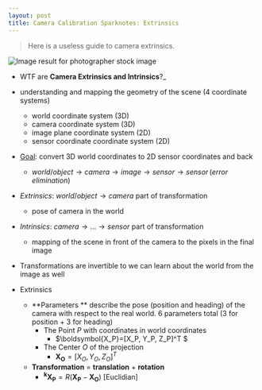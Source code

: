 ```yaml
---
layout: post
title: Camera Calibration Sparknotes: Extrinsics
---
```


 > Here is a useless guide to camera extrinsics.
 
 ![Image result for photographer stock image](https://c8.alamy.com/comp/GDB8H4/happy-one-indian-cameraman-photographer-camera-clicking-picture-photography-GDB8H4.jpg)
 - WTF are **Camera Extrinsics and Intrinsics**?_

  - understanding and mapping the geometry of the scene (4 coordinate systems)
    - world coordinate system (3D)
    - camera coordinate system (3D)
    - image plane coordinate system (2D)
    - sensor coordinate coordinate system (2D)

  - <u>Goal</u>: convert 3D world coordinates to 2D sensor coordinates and back
    - $world/object \rightarrow camera \rightarrow image \rightarrow sensor \rightarrow sensor\, (error\,elimination)$
  - *Extrinsics*: $world/object \rightarrow camera$ part of transformation
    - pose of camera in the world
  - *Intrinsics*: $camera \rightarrow\ldots\rightarrow sensor$ part of transformation
    - mapping of the scene in front of the camera to the pixels in the final image
  - Transformations are invertible to we can learn about the world from the image as well

- Extrinsics

  - **Parameters ** describe the pose (position and heading) of the camera with respect to the real world.  6 parameters total (3 for position + 3 for heading)
    - The Point $P$ with coordinates in world coordinates 
      - $\boldsymbol{X_P}=[X_P, Y_P, Z_P]^T $
    - The Center $O$ of the projection
      - $\boldsymbol{X_O}=[X_O,Y_O,Z_O]^T$
  - **Transformation** = **translation** + **rotation**
    - $\boldsymbol{^kX_P} = R(\boldsymbol{X_P}-\boldsymbol{X_O})$ [Euclidian]
